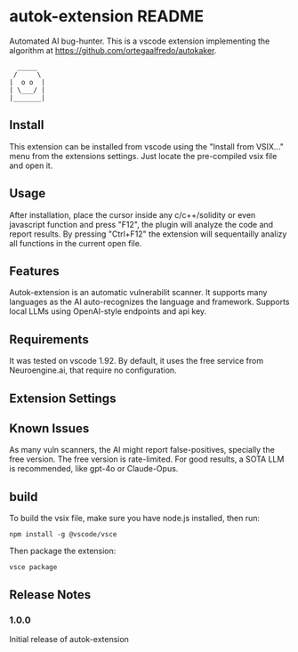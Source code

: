 # autok-extension README

Automated AI bug-hunter. 
This is a vscode extension implementing the algorithm at https://github.com/ortegaalfredo/autokaker.


```
  _____
 /     \ 
|  o o  |
| \___/ |
|_______|     
```

## Install

This extension can be installed from vscode using the "Install from VSIX..." menu from the extensions settings. Just locate the pre-compiled vsix file and open it. 

## Usage

After installation, place the cursor inside any c/c++/solidity or even javascript function and press "F12", the plugin will analyze the code and report results.
By pressing "Ctrl+F12" the extension will sequentailly analizy all functions in the current open file.

## Features

Autok-extension is an automatic vulnerabilit scanner.
It supports many languages as the AI auto-recognizes the language and framework.
Supports local LLMs using OpenAI-style endpoints and api key.

## Requirements
It was tested on vscode 1.92.
By default, it uses the free service from Neuroengine.ai, that require no configuration.

## Extension Settings


## Known Issues
As many vuln scanners, the AI might report false-positives, specially the free version.
The free version is rate-limited. For good results, a SOTA LLM is recommended, like gpt-4o or Claude-Opus.

## build

To build the vsix file, make sure you have node.js installed, then run:
```
npm install -g @vscode/vsce
```

Then package the extension:

```
vsce package
```

## Release Notes

### 1.0.0

Initial release of autok-extension
